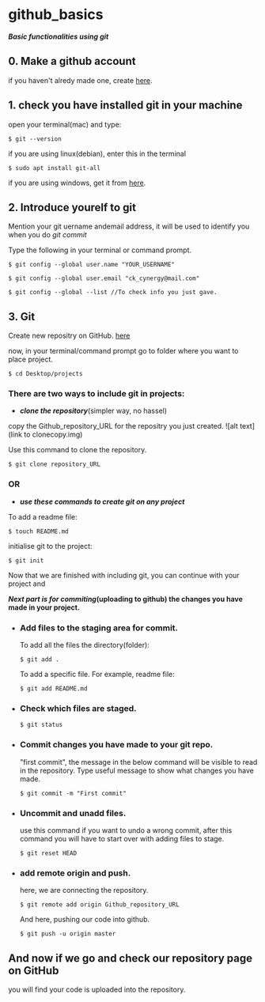 # github_basics
***Basic functionalities using git***

## 0. Make a github account
if you haven't alredy made one, create [here](https://github.com/join).

## 1. check you have installed git in your machine

open your terminal(mac) and type: 
```
$ git --version
```
if you are using linux(debian), enter this in the terminal
```
$ sudo apt install git-all
```
if you are using windows, get it from [here](https://gitforwindows.org/).

## 2. Introduce yourelf to git

Mention your git uername andemail address, it will be used to identify you when you do *git commit*

Type the following in your terminal or command prompt.
```
$ git config --global user.name "YOUR_USERNAME"
```
```
$ git config --global user.email "ck_cynergy@mail.com"
```
```
$ git config --global --list //To check info you just gave.
```
## 3. Git

Create new repositry on GitHub. [here](https://github.com/new)

now, in your terminal/command prompt go to folder where you want to place project.
```
$ cd Desktop/projects
```
### There are two ways to include git in projects:

- **_clone the repository_**(simpler way, no hassel)

copy the Github_repository_URL for the repositry you just created.
![alt text](link to clonecopy.img)

Use this command to clone the repository.
```
$ git clone repository_URL
```

### OR

- **_use these commands to create git on any project_**

To add a readme file:
```
$ touch README.md
```
initialise git to the project:
```
$ git init
```

Now that we are finished with including git, you can continue with your project and 

**_Next part is for commiting_(uploading to github) the changes you have made in your project.**
  * ### Add files to the staging area for commit.
    To add all the files the directory(folder):
    ```
    $ git add .   
    ```
    To add a specific file. For example, readme file:
    ```
    $ git add README.md
    ```
  * ### Check which files are staged.
    ```
    $ git status
    ```
  * ### Commit changes you have made to your git repo.
    "first commit", the message in the below command will be visible to read in the repository. Type useful message to show what changes you have made.    
    ```
    $ git commit -m "First commit"
    ```
  * ### Uncommit and unadd files.
    use this command if you want to undo a wrong commit, after this command you will have to start over with adding files to stage.
    ```
    $ git reset HEAD
    ```
  * ### add remote origin and push.
    here, we are connecting the repository.
    ```
    $ git remote add origin Github_repository_URL
    ```
    And here, pushing our code into github.
    ```
    $ git push -u origin master
    ```
## And now if we go and check our repository page on GitHub
you will find your code is uploaded into the repository.
